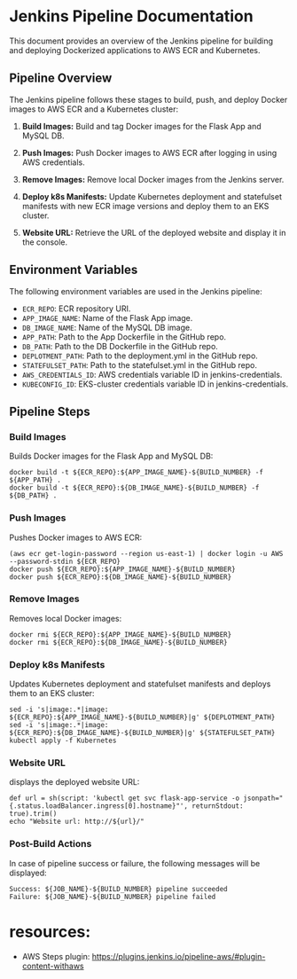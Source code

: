 # Jenkins Pipeline Documentation

This document provides an overview of the Jenkins pipeline for building and deploying Dockerized applications to AWS ECR and Kubernetes.

## Pipeline Overview

The Jenkins pipeline follows these stages to build, push, and deploy Docker images to AWS ECR and a Kubernetes cluster:

1. **Build Images:** Build and tag Docker images for the Flask App and MySQL DB.

2. **Push Images:** Push Docker images to AWS ECR after logging in using AWS credentials.

3. **Remove Images:** Remove local Docker images from the Jenkins server.

4. **Deploy k8s Manifests:** Update Kubernetes deployment and statefulset manifests with new ECR image versions and deploy them to an EKS cluster.

5. **Website URL:** Retrieve the URL of the deployed website and display it in the console.

## Environment Variables

The following environment variables are used in the Jenkins pipeline:

- `ECR_REPO`: ECR repository URI.
- `APP_IMAGE_NAME`: Name of the Flask App image.
- `DB_IMAGE_NAME`: Name of the MySQL DB image.
- `APP_PATH`: Path to the App Dockerfile in the GitHub repo.
- `DB_PATH`: Path to the DB Dockerfile in the GitHub repo.
- `DEPLOTMENT_PATH`: Path to the deployment.yml in the GitHub repo.
- `STATEFULSET_PATH`: Path to the statefulset.yml in the GitHub repo.
- `AWS_CREDENTIALS_ID`: AWS credentials variable ID in jenkins-credentials.
- `KUBECONFIG_ID`: EKS-cluster credentials variable ID in jenkins-credentials.

## Pipeline Steps

### Build Images

Builds Docker images for the Flask App and MySQL DB:

```shell
docker build -t ${ECR_REPO}:${APP_IMAGE_NAME}-${BUILD_NUMBER} -f ${APP_PATH} .
docker build -t ${ECR_REPO}:${DB_IMAGE_NAME}-${BUILD_NUMBER} -f ${DB_PATH} .
```

### Push Images
Pushes Docker images to AWS ECR:

```shell
(aws ecr get-login-password --region us-east-1) | docker login -u AWS --password-stdin ${ECR_REPO}
docker push ${ECR_REPO}:${APP_IMAGE_NAME}-${BUILD_NUMBER}
docker push ${ECR_REPO}:${DB_IMAGE_NAME}-${BUILD_NUMBER}
```

### Remove Images
Removes local Docker images:

```shell
docker rmi ${ECR_REPO}:${APP_IMAGE_NAME}-${BUILD_NUMBER}
docker rmi ${ECR_REPO}:${DB_IMAGE_NAME}-${BUILD_NUMBER}
```

### Deploy k8s Manifests
Updates Kubernetes deployment and statefulset manifests and deploys them to an EKS cluster:

```shell
sed -i 's|image:.*|image: ${ECR_REPO}:${APP_IMAGE_NAME}-${BUILD_NUMBER}|g' ${DEPLOTMENT_PATH}
sed -i 's|image:.*|image: ${ECR_REPO}:${DB_IMAGE_NAME}-${BUILD_NUMBER}|g' ${STATEFULSET_PATH}
kubectl apply -f Kubernetes
```

### Website URL
displays the deployed website URL:

```shell
def url = sh(script: 'kubectl get svc flask-app-service -o jsonpath="{.status.loadBalancer.ingress[0].hostname}"', returnStdout: true).trim()
echo "Website url: http://${url}/"
```
### Post-Build Actions
In case of pipeline success or failure, the following messages will be displayed:

```
Success: ${JOB_NAME}-${BUILD_NUMBER} pipeline succeeded
Failure: ${JOB_NAME}-${BUILD_NUMBER} pipeline failed
```

# resources:
- AWS Steps plugin: https://plugins.jenkins.io/pipeline-aws/#plugin-content-withaws


